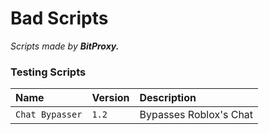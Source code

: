 # Bad Scripts

*Scripts made by **BitProxy.***

### Testing Scripts

| Name | Version | Description |
| :-------- | :------- | :------------------------- |
| `Chat Bypasser` | `1.2` | Bypasses Roblox's Chat |
